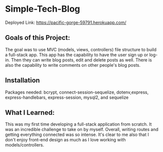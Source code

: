 # Simple-Tech-Blog

Deployed Link: https://pacific-gorge-59791.herokuapp.com/

## Goals of this Project:

The goal was to use MVC (models, views, controllers) file structure to build a full-stack app. This app has the capability to have the user sign up or log-in. Then they can write blog posts, edit and delete posts as well. There is also the capability to write comments on other people's blog posts.

## Installation

Packages needed: bcrypt, connect-session-sequelize, dotenv,express, express-handlebars, express-session, mysql2, and sequelize

## What I Learned:

This was my first time developing a full-stack application from scratch. It was an incredible challenge to take on by myself. Overall, writing routes and getting everything connected was so intense. It's clear to me also that I don't enjoy front-end design as much as I love working with models/controllers.

